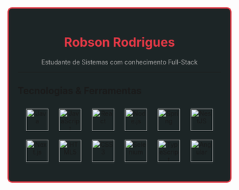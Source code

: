 <div style="border: 3px solid #E63946; border-radius: 10px; padding: 20px; background-color: #1C2526; margin: 0 auto; max-width: 800px;">

<h1 align="center" style="color: #E63946;">Robson Rodrigues</h1>
<p align="center" style="color: #A8A8A8;">Estudante de Sistemas com conhecimento Full-Stack</p>

---

##  Tecnologias & Ferramentas

<p align="center">
  <img src="https://cdn.jsdelivr.net/gh/devicons/devicon@latest/icons/java/java-plain-wordmark.svg" alt="Java" width="50" height="50" style="margin: 10px;"/>
  <img src="https://cdn.jsdelivr.net/gh/devicons/devicon@latest/icons/javascript/javascript-original.svg" alt="JavaScript" width="50" height="50" style="margin: 10px;"/>
  <img src="https://cdn.jsdelivr.net/gh/devicons/devicon@latest/icons/react/react-original-wordmark.svg" alt="React" width="50" height="50" style="margin: 10px;"/>
  <img src="https://cdn.jsdelivr.net/gh/devicons/devicon@latest/icons/nodejs/nodejs-original-wordmark.svg" alt="Node.js" width="50" height="50" style="margin: 10px;"/>
  <img src="https://cdn.jsdelivr.net/gh/devicons/devicon@latest/icons/spring/spring-original-wordmark.svg" alt="Spring" width="50" height="50" style="margin: 10px;"/>
  <img src="https://cdn.jsdelivr.net/gh/devicons/devicon@latest/icons/nestjs/nestjs-original.svg" alt="NestJS" width="50" height="50" style="margin: 10px;"/>
  <img src="https://cdn.jsdelivr.net/gh/devicons/devicon@latest/icons/nextjs/nextjs-original.svg" alt="Next.js" width="50" height="50" style="margin: 10px;"/>
  <img src="https://cdn.jsdelivr.net/gh/devicons/devicon@latest/icons/html5/html5-original.svg" alt="HTML5" width="50" height="50" style="margin: 10px;"/>
  <img src="https://cdn.jsdelivr.net/gh/devicons/devicon@latest/icons/css3/css3-original.svg" alt="CSS3" width="50" height="50" style="margin: 10px;"/>
  <img src="https://cdn.jsdelivr.net/gh/devicons/devicon@latest/icons/selenium/selenium-original.svg" alt="Selenium" width="50" height="50" style="margin: 10px;"/>
  <img src="https://cdn.jsdelivr.net/gh/devicons/devicon@latest/icons/typescript/typescript-original.svg" alt="TypeScript" width="50" height="50" style="margin: 10px;"/>
  <img src="https://cdn.jsdelivr.net/gh/devicons/devicon@latest/icons/angular/angular-original.svg" alt="Angular" width="50" height="50" style="margin: 10px;"/>
</p>

</div>

